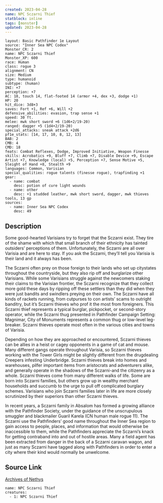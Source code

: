 ```yaml
---
created: 2023-04-28
name: NPC Sczarni Thief
statblock: inline
tags: [monster]
updated: 2023-04-28
---
```

```statblock
layout: Basic Pathfinder 1e Layout
source: "Inner Sea NPC Codex"
Monster_CR: 2
name: NPC Sczarni Thief
Monster_XP: 600
race: Human
class: rogue 3
alignment: CN
size: Medium
type: humanoid
subtype: (human)
INI: +7
perception: +7
AC: 18, touch 14, flat-footed 14 (armor +4, dex +3, dodge +1)
HP: 20
hit_dice: 3d8+3
saves: Fort +1, Ref +6, Will +2
defensive_abilities: evasion, trap sense +1
speed: 30 ft.
melee: mwk short sword +6 (1d6+2/19-20)
ranged: dagger +5 (1d4+2/19-20)
special_attacks: sneak attack +2d6
pf1e_stats: [14, 17, 10, 8, 12, 13]
BAB: 2
CMB: 4
CMD: 18
feats: Combat Reflexes, Dodge, Improved Initiative, Weapon Finesse
skills: Acrobatics +9, Bluff +7, Climb +7, Disable Device +9, Escape Artist +7, Knowledge (local) +5, Perception +7, Sense Motive +5, Sleight of Hand +8, Stealth +9
languages: Common, Varisian
special_qualities: rogue talents (finesse rogue), trapfinding +1
gear:
  - name: combat
    desc: potion of cure light wounds
  - name: other
    desc: +1 studded leather, mwk short sword, dagger, mwk thieves tools, 13 gp
sources:
  - name: Inner Sea NPC Codex
    desc: 49
```
## Description
Some good-hearted Varisians try to forget that the Sczarni exist. They tire of the shame with which that small branch of their ethnicity has tainted outsiders’ perceptions of them. Unfortunately, the Sczarni are all over Varisia and are here to stay. If you ask the Sczarni, they’ll tell you Varisia is their land and it always has been.

The Sczarni often prey on those foreign to their lands who set up citystates throughout the countryside, but they also rip off and burglarize other Varisians. While some Varisians struggle against the newcomers staking their claims to the Varisian frontier, the Sczarni recognize that they collect more gold these days by ripping off these settlers than they did when they were just bandits and swindlers preying on their own. The Sczarni have all kinds of rackets running, from cutpurses to con artists’ scams to outright banditry, but it’s Sczarni thieves who prof it the most from foreigners. This Sczarni thief represents a typical burglar, pickpocket, or second-story operator, while the Sczarni thug presented in Pathfinder Campaign Setting: Magnimar, City of Monuments represents a common thug or low-level leg-breaker. Sczarni thieves operate most often in the various cities and towns of Varisia.

Depending on how they are approached or encountered, Sczarni thieves can be allies in a heist or cagey opponents in a game of cat and mouse. Many different gangs operate throughout Varisia, so Sczarni thieves working with the Tower Girls might be slightly different from the drugdealing Creepers infesting Underbridge. Sczarni thieves break into homes and warehouses, pilfer important items from aristocrats and adventurers alike, and generally operate in the shadows of the Sczarni-and the citizenry as a whole. Sczarni thieves come from many different walks of life. Some are born into Sczarni families, but others grow up in wealthy merchant households and succumb to the urge to pull off complicated burglary schemes. Varisians who join Sczarni families later in life are more closely scrutinized by their superiors than other Sczarni thieves.

In recent years, a Sczarni family in Absalom has formed a growing alliance with the Pathfinder Society, under the guidance of the unscrupulous smuggler and blackmailer Guaril Karela (CN human male rogue 11). The Sczarni use the Pathfinders’ good name throughout the Inner Sea region to gain access to people, places, and information that would otherwise be inaccessible to them, while the Pathfinders appreciate the Sczarni’s knack for getting contraband into and out of hostile areas. Many a field agent has been extracted from danger in the back of a Sczarni caravan wagon, and just as many Sczarni have tagged along with Pathfinders in order to enter a city where their kind would normally be unwelcome.
## Source Link
[Archives of Nethys](https://aonprd.com/NPCDisplay.aspx?ItemName=Sczarni%20Thief)
```encounter-table
name: NPC Sczarni Thief
creatures:
  - 1: NPC Sczarni Thief
```
